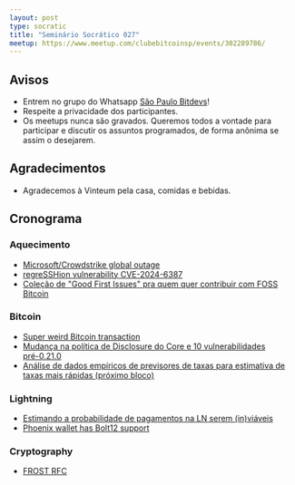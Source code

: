 ```yaml
---
layout: post
type: socratic
title: "Seminário Socrático 027"
meetup: https://www.meetup.com/clubebitcoinsp/events/302289786/
---
```


## Avisos

- Entrem no grupo do Whatsapp [São Paulo Bitdevs](https://chat.whatsapp.com/HiaPqjmUqER5djFPR1Yl3T)!
- Respeite a privacidade dos participantes.
- Os meetups nunca são gravados. Queremos todos a vontade para participar e discutir os assuntos programados, de forma anônima se assim o desejarem.

## Agradecimentos

- Agradecemos à Vinteum pela casa, comidas e bebidas.

## Cronograma

### Aquecimento
- [Microsoft/Crowdstrike global outage](https://www.nytimes.com/2024/07/19/business/microsoft-outage-cause-azure-crowdstrike.html)
- [regreSSHion vulnerability CVE-2024-6387](https://www.qualys.com/2024/07/01/cve-2024-6387/regresshion.txt)
- [Coleção de "Good First Issues" pra quem quer contribuir com FOSS Bitcoin](https://x.com/Bitcoin_Devs/status/1808170965999956280)

### Bitcoin
- [Super weird Bitcoin transaction](https://stacker.news/items/593226)
- [Mudança na política de Disclosure do Core e 10 vulnerabilidades pré-0.21.0](https://x.com/darosior/status/1808489727730786365)
- [Análise de dados empíricos de previsores de taxas para estimativa de taxas mais rápidas (próximo bloco)](https://delvingbitcoin.org/t/empirical-data-analysis-of-fee-rate-forecasters-for-asap-next-block-fee-estimation/1022)

### Lightning
- [Estimando a probabilidade de pagamentos na LN serem (in)viáveis](https://delvingbitcoin.org/t/estimating-likelihood-for-lightning-payments-to-be-in-feasible/)
- [Phoenix wallet has Bolt12 support](https://github.com/ACINQ/phoenix/releases/tag/android-v2.3.1)

### Cryptography
- [FROST RFC](https://x.com/conradoplg/status/1808612054200373757)
